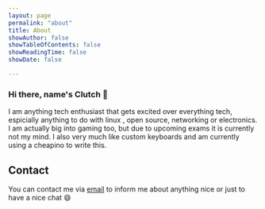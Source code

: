 ```yaml
---
layout: page
permalink: "about"
title: About
showAuthor: false
showTableOfContents: false
showReadingTime: false
showDate: false

---
```



### Hi there, name's Clutch :wave:

I am anything tech enthusiast that gets excited over everything tech, espicially anything to do with linux , open source, networking or electronics. I am actually big into gaming too,  but due to upcoming exams it is currently not my mind. I also very much like custom keyboards and am currently using a cheapino to write this.


## Contact 

You can contact me via [email](https://clutch1356@proton.me) to inform me about anything nice or just to have a nice chat :smile: 

